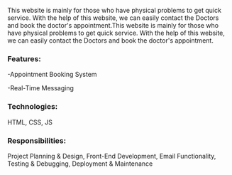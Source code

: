 This website is mainly for those who have physical problems to get quick
service. With the help of this website, we can easily contact the Doctors and
book the doctor's appointment.This website is mainly for those who have physical problems to get quick service. With the help of this website, we can easily contact the Doctors and book the doctor's appointment.

<h3 align="left">Features:</h3>
-Appointment Booking System

-Real-Time Messaging

<h3 align="left">Technologies:</h3> HTML, CSS, JS

<h3 align="left">Responsibilities:</h3>
Project Planning & Design, Front-End Development, Email Functionality,
Testing & Debugging, Deployment & Maintenance
